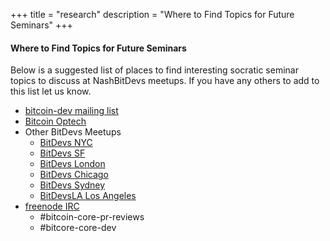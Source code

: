 +++
title = "research"
description = "Where to Find Topics for Future Seminars"
+++

#### Where to Find Topics for Future Seminars

Below is a suggested list of places to find interesting socratic seminar topics to discuss at 
NashBitDevs meetups. If you have any others to add to this list let us know. 

  - [bitcoin-dev mailing list](https://lists.linuxfoundation.org/mailman/listinfo/bitcoin-dev)
  - [Bitcoin Optech](https://bitcoinops.org/)
  - Other BitDevs Meetups
    - [BitDevs NYC](https://bitdevs.org)
    - [BitDevs SF](https://www.sfbitcoindevs.org/)
    - [BitDevs London](https://www.meetup.com/London-Bitcoin-Devs/)
    - [BitDevs Chicago](https://www.meetup.com/ChiBitDevs/)
    - [BitDevs Sydney](https://www.meetup.com/Bitcoin_Sydney/)
    - [BitDevsLA Los Angeles](https://bitdevsla.org)
  - [freenode IRC](https://freenode.net/)
    - #bitcoin-core-pr-reviews
    - #bitcore-core-dev  